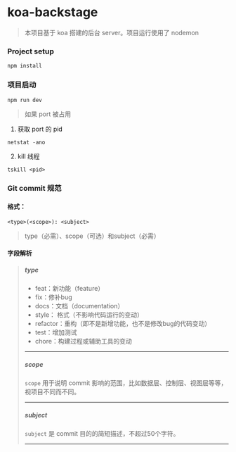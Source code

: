 # koa-backstage
> 本项目基于 koa 搭建的后台 server。项目运行使用了 nodemon

### Project setup
```
npm install
```

### 项目启动
```
npm run dev
```
> 如果 port 被占用
1. 获取 port 的 pid
```
netstat -ano
```
2. kill 线程
```
tskill <pid>
```

### Git commit 规范

#### 格式：
```
<type>(<scope>): <subject>
```
> type（必需）、scope（可选）和subject（必需）

#### 字段解析

> ##### type
> + feat：新功能（feature）
> + fix：修补bug
> + docs：文档（documentation）
> + style： 格式（不影响代码运行的变动）
> + refactor：重构（即不是新增功能，也不是修改bug的代码变动）
> + test：增加测试
> + chore：构建过程或辅助工具的变动
> ***
> ##### scope
> `scope` 用于说明 commit 影响的范围，比如数据层、控制层、视图层等等，视项目不同而不同。
> ****
> ##### subject
> `subject` 是 commit 目的的简短描述，不超过50个字符。
>***
